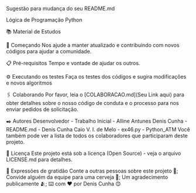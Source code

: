 Sugestão para mudança do seu README.md

Lógica de Programação Python

:books: Material de Estudos

🚀 Começando
Nos ajude a manter atualizado e contribuindo com novos códigos para ajudar a comunidade.

📋 Pré-requisitos
Tempo e vontade de ajudar os outros.

⚙️ Executando os testes
Faça os testes dos códigos e sugira modificações e novos algoritmos

🖇️ Colaborando
Por favor, leia o [COLABORACAO.md](Seu Link aqui) para obter detalhes sobre o nosso código de conduta e o processo para nos enviar pedidos de solicitação.

✒️ Autores
Desenvolvedor - Trabalho Inicial - Alline Antunes
Denis Cunha - README.md - Denis Cunha
Caio V. I. de Melo - ex46.py - Python_ATM
Você também pode ver a lista de todos os colaboradores que participaram deste projeto.

📄 Licença
Este projeto está sob a licença (Open Source) - veja o arquivo LICENSE.md para detalhes.

🎁 Expressões de gratidão
Conte a outras pessoas sobre este projeto 📢;
Convide alguém da equipe para uma cerveja 🍺;
Um agradecimento publicamente 🫂;
⌨️ com ❤️ por Denis Cunha 😊
